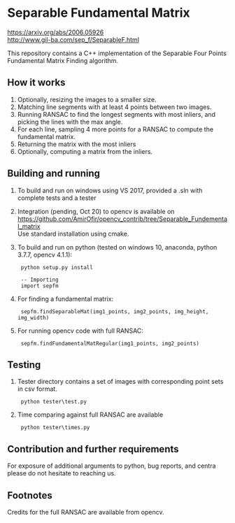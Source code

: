 # Separable Fundamental Matrix

https://arxiv.org/abs/2006.05926 \
http://www.gil-ba.com/sep_f/SeparableF.html 

This repository contains a C++ implementation of the Separable Four Points Fundamental Matrix Finding algorithm. 

## How it works
1. Optionally, resizing the images to a smaller size.
1. Matching line segments with at least 4 points between two images.
2. Running RANSAC to find the longest segments with most inliers, and picking the lines with the max angle.
3. For each line, sampling 4 more points for a RANSAC to compute the fundamental matrix.
4. Returning the matrix with the most inliers
5. Optionally, computing a matrix from the inliers.

## Building and running
1. To build and run on windows using VS 2017, provided a .sln with complete tests and a tester
2. Integration (pending, Oct 20) to opencv is available on https://github.com/AmirOfir/opencv_contrib/tree/Separable_Fundemental_matrix \
Use standard installation using cmake.
3. To build and run on python (tested on windows 10, anaconda, python 3.7.7, opencv 4.1.1): 

        python setup.py install
        
        -- Importing 
        import sepfm
4. For finding a fundamental matrix:

        sepfm.findSeparableMat(img1_points, img2_points, img_height, img_width) 

5. For running opencv code with full RANSAC:

        sepfm.findFundamentalMatRegular(img1_points, img2_points) 

## Testing
1. Tester directory contains a set of images with corresponding point sets in csv format.

        python tester\test.py
2. Time comparing against full RANSAC are available

        python tester\times.py

## Contribution and further requirements
For exposure of additional arguments to python, bug reports, and centra please do not hesitate to reaching us.

## Footnotes
Credits for the full RANSAC are available from opencv.

